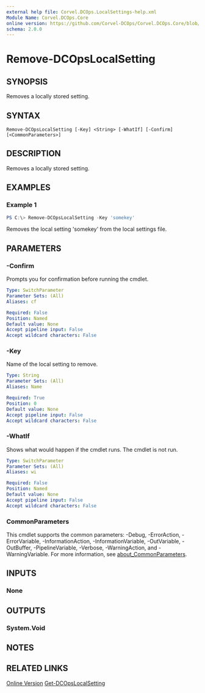 ```yaml
---
external help file: Corvel.DCOps.LocalSettings-help.xml
Module Name: Corvel.DCOps.Core
online version: https://github.com/Corvel-DCOps/Corvel.DCOps.Core/blob/main/Source/docs/Remove-DCOpsLocalSetting.md
schema: 2.0.0
---
```


# Remove-DCOpsLocalSetting

## SYNOPSIS
Removes a locally stored setting.

## SYNTAX

```
Remove-DCOpsLocalSetting [-Key] <String> [-WhatIf] [-Confirm] [<CommonParameters>]
```

## DESCRIPTION
Removes a locally stored setting. 

## EXAMPLES

### Example 1
```powershell
PS C:\> Remove-DCOpsLocalSetting -Key 'somekey'
```

Removes the local setting 'somekey' from the local settings file.

## PARAMETERS

### -Confirm
Prompts you for confirmation before running the cmdlet.

```yaml
Type: SwitchParameter
Parameter Sets: (All)
Aliases: cf

Required: False
Position: Named
Default value: None
Accept pipeline input: False
Accept wildcard characters: False
```

### -Key
Name of the local setting to remove.

```yaml
Type: String
Parameter Sets: (All)
Aliases: Name

Required: True
Position: 0
Default value: None
Accept pipeline input: False
Accept wildcard characters: False
```

### -WhatIf
Shows what would happen if the cmdlet runs.
The cmdlet is not run.

```yaml
Type: SwitchParameter
Parameter Sets: (All)
Aliases: wi

Required: False
Position: Named
Default value: None
Accept pipeline input: False
Accept wildcard characters: False
```

### CommonParameters
This cmdlet supports the common parameters: -Debug, -ErrorAction, -ErrorVariable, -InformationAction, -InformationVariable, -OutVariable, -OutBuffer, -PipelineVariable, -Verbose, -WarningAction, and -WarningVariable. For more information, see [about_CommonParameters](http://go.microsoft.com/fwlink/?LinkID=113216).

## INPUTS

### None

## OUTPUTS

### System.Void

## NOTES

## RELATED LINKS

[Online Version](https://github.com/Corvel-DCOps/Corvel.DCOps.Core/blob/main/Source/docs/Remove-DCOpsLocalSetting.md)
[Get-DCOpsLocalSetting]()